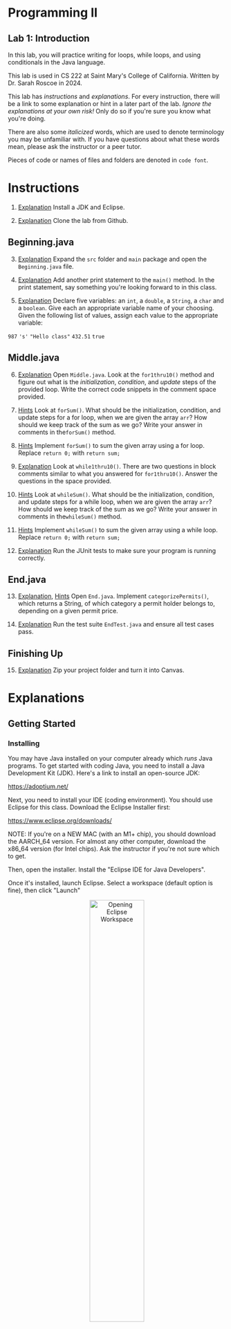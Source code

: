 
# Programming II

## Lab 1: Introduction

In this lab, you will practice writing for loops, while loops, and using conditionals in the Java language.

This lab is used in CS 222 at Saint Mary's College of California. Written by Dr. Sarah Roscoe in 2024.

This lab has *instructions* and *explanations*. For every instruction, there will be a link to some explanation or hint in a later part of the lab. *Ignore the explanations at your own risk!* Only do so if you're sure you know what you're doing.

There are also some *italicized* words, which are used to denote terminology you may be unfamiliar with. If you have questions about what these words mean, please ask the instructor or a peer tutor.

Pieces of code or names of files and folders are denoted in `code font`.

# Instructions

1. [Explanation](#installing) Install a JDK and Eclipse.

2. [Explanation](#cloning) Clone the lab from Github.

## Beginning.java

3. [Explanation](#opening-files) Expand the `src` folder and `main` package and open the `Beginning.java` file.

4. [Explanation](#printing) Add another print statement to the `main()` method. In the print statement, say something you're looking forward to in this class.

5. [Explanation](#variables) Declare five variables: an `int`, a `double`, a `String`, a `char` and a `boolean`. Give each an appropriate variable name of your choosing. Given the following list of values, assign each value to the appropriate variable:

`987` `'s'` `"Hello class"` `432.51` `true`

## Middle.java

6. [Explanation](#for-loops) Open `Middle.java`. Look at the `for1thru10()` method and figure out what is the *initialization*, *condition*, and *update* steps of the provided loop. Write the correct code snippets in the comment space provided.

7. [Hints](#finding-the-sum) Look at `forSum()`. What should be the initialization, condition, and update steps for a for loop, when we are given the array `arr`? How should we keep track of the sum as we go? Write your answer in comments in the`forSum()` method.

8. [Hints](#finding-the-sum) Implement `forSum()` to sum the given array using a for loop. Replace `return 0;` with `return sum;`

9. [Explanation](#while-loops) Look at `while1thru10()`. There are two questions in block comments similar to what you answered for `for1thru10()`. Answer the questions in the space provided.

10. [Hints](#findingthesum) Look at `whileSum()`. What should be the initialization, condition, and update steps for a while loop, when we are given the array `arr`? How should we keep track of the sum as we go? Write your answer in comments in the`whileSum()` method.

11. [Hints](#findingthesum) Implement `whileSum()` to sum the given array using a while loop. Replace `return 0;` with `return sum;`

12. [Explanation](#junit-tests) Run the JUnit tests to make sure your program is running correctly.
  
## End.java

13. [Explanation](#logic), [Hints](#finding-permit-categories) Open `End.java`. Implement `categorizePermits()`, which returns a String, of which category a permit holder belongs to, depending on a given permit price.

14. [Explanation](#junit-tests) Run the test suite `EndTest.java` and ensure all test cases pass.

## Finishing Up

15. [Explanation](#finishing-up) Zip your project folder and turn it into Canvas.

# Explanations

## Getting Started

### Installing

You may have Java installed on your computer already which *runs* Java programs. To get started with coding Java, you need to install a Java Development Kit (JDK). Here's a link to install an open-source JDK: 

https://adoptium.net/ 

Next, you need to install your IDE (coding environment). You should use Eclipse for this class. Download the Eclipse Installer first:

https://www.eclipse.org/downloads/

NOTE: If you're on a NEW MAC (with an M1+ chip), you should download the AARCH_64 version. For almost any other computer, download the x86_64 version (for Intel chips). Ask the instructor if you're not sure which to get. 

Then, open the installer. Install the "Eclipse IDE for Java Developers". 

Once it's installed, launch Eclipse. Select a workspace (default option is fine), then click "Launch"

<p align="center">
<img src="images/eclipse-workspace.png" alt="Opening Eclipse Workspace" width="50%"/>
</p>

[Go back to the instructions](#instructions)

### Cloning

Once you've opened an Eclipse window (like so),  

<p align="center">
<img src="images/eclipse-open.png" alt="How Eclipse looks" width="50%"/>
</p>

On the left is the package explorer, how we navigate our projects and files. The center is where the editor will be. The bottom is the _console,_ which shows the output of our programs. The right hand side currently (on my computer) have the task list and outline, both of which are optional. You can close those two if you want, or leave them open -- doesn't matter.

We need to check out the code from Github. You're encouraged but not required to learn Github for this class. We'll use it for storing the code online. 

The code for this lab lives in the cloud, on the Github website. You'll need to *clone* the lab, which copies the online code to your local computer. That way you can edit and run it. 

To do that, we need to switch to a different _perspective_. Chances are, you start Eclipse in the Java perspective, which is where you can edit and run Java files. That makes sense. We need to switch to the _Git_ perspective, which is where we can clone the code to our computer. 

To do that, click the small icon on the top right that says "GIT":

<p align="center">
<img src="images/git-perspective.png" alt="Opening git perspective" width="50%"/>
</p>

This changes the layout a bit: the package explorer has now been changed to a panel called "Git Repositories". There should be several icons directly below the panel title. Click on the icon with a cloud and green arrow to clone a repository.

<p align="center">
<img src="images/git-clone.png" alt="Clone repo icon" width="50%"/>
</p>

That makes a box pop up. Select "Clone URI" and hit "Next".

<p align="center">
<img src="images/clone-uri.png" alt="Clone uri" width="50%"/>
</p>

Copy the link for this lab an paste it in the URI field.

You can copy it here: https://github.com/sroscoe2/CS222-Lab-01.git
Or, scroll up to the top of this page, click the green button that says `< > Code`, then click the icon to copy the link.

<p align="center">
<img src="images/github-link.png" alt="clone from github" width="50%"/>
</p>

Paste the link into the URI field in the "Clone Git Repository" window that's popped up. Click Next. 

**VERY IMPORTANT!!!!!** DO NOT SPEED THROUGH THESE STEPS!

When prompted for Branch Selection, hit next again. 

When prompted for "Local Destination" settings, you are saying where it's going to live on your computer. Change the name of the directory from just "CS222-Lab-01" to add your first name and last initial before the "CS222" bit.

<p align="center">
<img src="images/import-settings.png" alt="import settings" width="50%"/>
</p>

So, if my name is Sarah Roscoe, I'm saving the lab as "sarahR-CS222-Lab-01". 

THEN, make sure the "Import all existing Eclipse projects after clone finishes" is CHECKED. Then click Finish.

Click on the button in the top right to go back to the Java perspective.

<p align="center">
<img src="images/java-perspective.png" alt="back to java perspective" width="50%"/>
</p>

**VERY IMPORTANT!** If you DON'T have that box checked before you click Finish, you need to import it manually. To do that:
1. Go back to the Java perspective
2. Right click in the Package Explorer -> select Import
3. Go to General -> Import projects from folder or archive
4. Click Directory, then navigate to where the project is stored. Eclipse usually saves it in `/Users/git/...`
5. Select the project folder. Just the top-level one, like "sarahR-CS222-Lab-01", not any of its subfolders.
6. Click Open, then Finish in the other dialog box. 

Congrats! If you go back to the Java perspective, you should see your imported project.

[Go back to the instructions](#instructions)

## Beginning

### Opening files

**Expand the src folder.** This is where all your *source code* lives. Within the src folder, there are other folders, which in Java we call *packages*. Double-click on a folder or file to open it.

When you open a file, it'll open in the editor, which is the middle pane in your *IDE* (coding environment).

To run the file, as long as it has a `main()` method, click the green play button. Many lab files will have main methods where you can briefly check if your code is working as desired.

<p align="center">
<img src="images/run.png" alt="run the file" width="50%"/>
</p>

[Go back to the instructions](#beginningjava)

### Printing

There is a single *method*, called `main()` in the `Beginning` class. In Java, we call functions *methods*. Currently, it prints something using `System.out.println()`. This is how we print to the *console*, which can also be called the *terminal*.

`System.out.println()` is equivalent to `print()` in Python. `System.out` controls output to the console. There are several options for printing:

- `print(...)`, which prints things to the console, and *does not insert a new line at the end*. This is equivalent to `print(...,end='')` in Python.

- `printf(...)`, which prints formatted text to the console.

    You can create a formatted string such as the following: `System.out.printf("Hello %s! I am in CS %d", "World", 222);` In a formatted String, you have *placeholders* for variables that you can specify after the string. The formula for a formatted string is as follows:

    `System.out.printf(string,values,...)`. You can have as many comma-separated values as you have placeholders in the string.

    The placeholders begin with a percent sign `%` and are followed by a combination of letters, characters, and numbers. Typically `%s` is used if the variable you're inserting is a `String`, and `%d` is used if you're inserting an integer. You can find more information and options here: <https://www.w3schools.com/java/ref_output_printf.asp>

- `println()`, which is equivalent to `print()` in Python. This option adds a new line to the end of whatever you're printing. This is the one we use most often, but you may switch to another option depending on your preference or needs.

[Go back to the instructions](#beginningjava)

### Variables

In Python, you could define variables like so:

```py
x = 5 # type: int
greet = "hello" # type: str (string)
number = 6.4 # type: float
```

Moreover, you could re-assign any variables later without specifying what their original type is:

```py
x = 6.4 # was: int, now: float
greet = 5 # was: str, now: int
number = "hello" # was: float, now: str
```

Java doesn't let us do this! Every variable in Java has a *type*, and that type must stay the same the whole time we use the variable.

To create a variable, we must first *declare* it. Declaring a variable means we first say what type it is, then we say the variable name:

```java
typename variableName;
```

Now we've reserved a space in memory for our variable `variableName`. But we haven't assigned a value to it. To *initialize* it, we set it equal to something:

```java
int i;
char c;
double d;

i = 6;
c = 's';
d = 3.14;
```

We initialize the variables `i`, `c`, and `d` in the final 3 lines. Now those variables each have values.

We could have just done the *declaring* and *initializing* all in one line, like so:

```java
int i = 6;
char c = 's';
double d = 3.14;
```

The declaration is on the left hand side of the equal sign `=`, and the initialization is on the right hand side.

Note that every statement in Java must end with a semicolon `;` Otherwise you get errors!

In Python, you didn't have to add semicolons. You could just separate lines of code by hitting the `Enter` or `Return` key. Not so here.

The Python equivalent to the previous code would be:

```py
i = 6
c = "s" # " and ' are interchangable in Python
d = 3.14
```

Variable names can be any combination of letters, numbers, and underscores. Java politely ~~requires~~ requests that you start your variable with a lowercase letter. But anything after that is fair game.

There are 8 *primitive* types in Java. They are:

| Python | Python Example | Java | Java Example |
|:------:|:------------------:|:-----------------------:|:------------:|
| int | 6 | byte/short/**int**/long | 4 |
| float | 6.7 | float/**double** | 3.14 |
| bool | True/False | boolean | true/false |
| n/a | "c" or 'c', equiv. | char | 'c' |

These primitive types are very basic data types: an integer number, a floating-point (decimal) number, a boolean (true/false) variable, and a single character. Note that for a `char`, it *must* be encased in only single quotes `' '`! Single quotes in Java mean `char`, while double quotes `" "` mean `String`.

You may notice that `String` (Python equivalent `str`) is not present in this table. `String` is not one of the *primitive type*s listed above, but rather a *reference type*. Reference types are any variable type that is not a primitive. There are infinitely many reference types! We will define many of our own during this class.

To declare a reference variable, it's a similar process as primitives:

```java
Typename variableName;
```

You'll notice the type name starts with a capital letter. That's because it's a reference type. *Reference types always start with a capital letter.*

We'll talk about initializing reference variables in the next lab. For now, just know that `String`s can be initialized similarly to primitive variables. This isn't true for all reference types, but `String` is special!

```java
String s = "hello this is my string";
```

[Go back to the instructions](#beginningjava)

## Middle

### For Loops

In Python, you probably have experience writing `for` loops like this, which prints numbers from 0 to 9:

```py
for i in range(10):
    print(i)
```

The way we write that in Java is:

```java
for(int i=0; i<10; i++){
    System.out.println(i);
}
```

To write a `for` loop in Java, we need 3 components:

1. an *initialization* step, in this case `int i=0`,

2. a *condition*, in this case `i<10`, and

3. an *update* step, in this case `i++`.

Note that Java **requires** the `for` loop to put the components in parentheses `( )`. The components of a `for` loop must be separated by semicolons `;` The code to be executed must be within curly brackets `{ }`
  
#### Initialization

We need a variable to keep track of where we are in the loop. That's why we need an initialization step: we need to know where to start. If we want to use a previously defined variable, we don't need to declare its type (in this case, `int`). But if `i` hasn't been used before (the programmer way of saying that is that `i` "doesn't exist in this *scope* before now"), we have to declare it here.

We didn't have to start `i` at 0. We chose to print the numbers from 0 to 9. If we wanted to print the numbers from 6 to 15, we'd instead have `int i=6`. The initialization step tells the program where to start counting.

#### Condition

A *condition* is something that evaluates to either `true` or `false`. Examples of conditions:

- My shirt is blue.

- It is cloudy right now.

- My favorite TV show is *Stranger Things*.

- Oliver Hall will serve pizza for lunch today.

We can also have conditions for values. Let's say we have a variable `x`, declared and initialized as `int x = 5;`

A condition (something that's either true or false) could be:

- `x < 3` (read "is x less than 3?")

- `x == 10` (read "does x equal 10?")

- `x >= 4` (read "is x greater than or equal to 4?")

The answer to each of these conditions (questions) is either yes or no; true or false.

In Python, true was spelled `True` (capital T) and false was spelled `False` (capital F). In Java, true and false are spelled with lowercase letters, i.e. `true` and `false`. If you spell it right, it'll turn pretty colors in your coding environment.

In a `for` loop, the condition is there to ask "will we continue?" It needs to know, under what circumstances will it do the things within the loop?

For our example, if `i` is how we keep track of where we are, for what values of `i` will we execute the code `System.out.println(i)`? That's determined by the condition. As long as `i<10`, the computer will do whatever is within the curly brackets `{}` which define the loop.

If we wanted to change what numbers we printed, we'd need to change the condition. To print 67 to 103, the initialization and condition could be something like `int i=67; i<104;`

#### Update

We've covered where we start and how long we're doing this. Now we just need to say how to proceed through the loop. The update step is `i++`. This bit of code is saying "add 1 to `i`".

It's equivalent to the following:

```java
i = i+1; // is equivalent to...
i++;
i += 1;
++i; // some difference to i++, but ok for now
```

If we didn't have the update step, we'd stay at `i=0` forever. Then we'd never get anywhere. We need to change the value of `i` as we go through the loop.

We could say, instead, to print the even numbers from 0 to 10. Then our code would be:

```java
for(int i=0; i<10; i+=2){
    System.out.println(i);
}
```

In this way, we add 2 to `i` every time.

[Go back to the instructions](#middlejava)

### While Loops

`while` loops are another way to execute some code repeatedly. Like `for` loops, they need the three components (initialization, condition, and update), but they just go in different places.

Here's a skeleton for a `while` loop:

```java
initialization;
while (condition){
    // code to repeat goes here
    update;
}
```

You can see that even if they're not all in the loop *definition* like the `for` loop, the three components are still there. The initialization happens before the loop starts.  The condition goes inside parentheses after the word `while` (again, the parentheses are *required*). The update step goes inside the curly brackets `{ }`

The equivalent `while` loop code to print numbers from 0  to 10 is:

```java
int i = 0;
while(i<10){
    System.out.println(i);
    i++; 
}
```

See? We use all the same parts! It's just a different loop structure to do the same exact thing.

**Warning:** If you forget to set the initialization and/or update steps, your while loop may run forever, and your computer will be very sad. You may also be very sad that your program doesn't run as expected.

[Go back to the instructions](#middlejava)

### Finding the Sum

We want to find the sum of an array. Here's what we need to do in order to make that happen:

1. Create a variable to hold the sum as we go
2. Go through the array (using a loop).

    2.1. Access the array element

    2.2. Add it to the sum

Here are some hints to get you going:

1. Declare a variable named `sum`. It should be an `int`, because the array I'm giving you is full of `int`s. It'd be weird to add a bunch of ints together and get a decimal number. Initialize `sum` to 0. Why? Does it make sense to start adding numbers together starting at 1, or 4, or 500? Nope. Best to start our count at 0.
2. You'll be instructed to use either a `while` loop or a `for` loop. Please read up on them and use the correct one. You can find the length of the array by saying `arr.length`

2.1. When we go through the array, we'll use an *index* to access its elements. It's the same as using indices in Python:

```java
arr[i]
```

Example: when `i` is 6, when we say `arr[i]` we're actually saying `arr[6]`. Just like Python, Java's arrays (and everything, really) are indexed starting at 0. 

2.2. Remember the equivalent statements for adding 1 to `i`? Specifically, check out `i+=1`. We could change the right hand side (the 1) to add whatever value we want to the `sum` variable. In this case, what are we adding to the sum? the element of `arr`, `arr[i]`.

[Go back to the instructions](#middlejava)

## Logic

In Python, chances are you're familiar with using `if` and `else` statements (and maybe `elif`):

```py
x = 5
if x<4:
 print("small")
elif x>=4 and x<6:
 print("mid")
else:
 print("big")
```

We can do the same behavior in Java! It just looks a tiny bit different. Here's the rules for *conditional statements* (that's what we call the if, else if, and else blocks):

1. If is spelled `if`. Else is spelled `else`. Else if (`elif` in Python) is spelled `else if` (with a space!)
2. Following either `if` or `else if`, there needs to be parentheses `( )`. The logical condition goes inside the parentheses.
3. After the parentheses, we need to have curly brackets `{ }`. The code that goes inside the curly brackets will only execute if the proper condition is met.

**Warning:** You are permitted to omit the curly brackets `{ }` after the conditional statement. But if you do that, it means that only the *first line* of your code that would have been in brackets gets executed. Be cautious if choosing this option: if you've got more than one statement of code to be executed, the later ones will be ignored and will execute regardless if the condition is true!

### Logical operators

You may be familiar with the logical operators AND, OR, and NOT. These are in Java! Just spelled differently. While in Python they were called literally `and`, `or`, and `not`, in Java we say it as `&&` (and), `||` (or), `!` (not). Note that `||` is typed using the "pipe" character on your keyboard, which typically lives above the enter key when you press shift.

With all that, here's what our Python code looks like in Java:

```java
int x = 5;
if(x<4){
    System.out.println("small");
}
else if (x>=4 && x<6){
    System.out.println("mid");
}
else{
    System.out.println("big");
}
```

Note that when we have successive conditional operators (if, else if, else right after each other), the next conditional operator goes *outside* the curly brackets for the previous operator.

[Go back to instructions](#endjava)

### Finding Permit Categories

At Saint Mary's, the price someone pays for a parking permit can depend on whether they are a student, employee, or visitor. Link: <https://www.stmarys-ca.edu/offices-services/campus-safety/parking-transportation>

Students pay roughly $9.91 a month, while employees can pay anywhere from $9.92 to $20.75 per month depending on their salary. A visitor, who pays up to $5 a day, would pay $150 if they parked for 30 days straight. Cars with disability placards don't have to pay for parking permits.

Your job is to use `if`, `else if`, and `else` statements to determine what kind of category someone belongs to depending on what they pay for parking. Assume you are only given one permit price at a time.

You may choose to *hardcode* the values. This would be like saying "if they pay 9.91, they are a student. Otherwise, if they pay 9.92, 11.83, 14.83, 17.83, or 20.75, they are an employee," and so on.

You could also implement a range. Such as: if they pay 9.92, they are a student. If they pay between 9.92 and 20.75, they are an employee, and so on.

How you do it is up to you. But you should use `if`, `else if`, and `else` statements to get it done.

Once you determine what category they belong to, return a string that says their category.

Additionally, if the permit price given to you is not any of these options, you should return "nobody".

Note that for the tests to pass, you must LITERALLY return the strings "Student", "Disabled", "Employee", "Visitor", or "nobody" depending on the case. Capitalization matters. If you return anything else, your tests will fail.

## JUnit Tests

To make grading easier, we'll use *unit tests* a lot of the time. Unit tests are there to check that your code produces the desired results. Most of the time, it relies on output checking. For example, for the sum problems, I've got some arrays of integers, and I know what the sum of those arrays should be. I call your method and give it my array, and expect the sum your code calculates to match mine.

It's hard to debug via JUnit tests. If a test fails, it's only going to tell you that the output didn't match. It won't tell you *why* it didn't match--that's your job!

Additionally, the test cases may not cover every possible *edge case*. There may still be situations where your program does not perform correctly, even though tests cases are passing. Please take the time to study your code and ask yourself if you have covered every possible case of input.

For Lab 1, there are only test cases for `Middle.java` and `End.java`. Here's how to run the test cases:

1. Go to the "Package Explorer" tab on the left hand side of your window. Expand the `src` folder for this lab, then expand the `test` package. Find the appropriate set of test cases you want to run (for `Middle` or `End`). They're very helpfully named (if I do say so myself) `MiddleTests.java` and `EndTests.java`.


<p align="center">
<img src="images/pkg-explorer-junit.png" alt="junit tab" width="50%"/>
</p>

2. Double click to open the file.
3. Click the green play button to run all tests.
4. If it didn't open automatically, click on the JUnit tab next to the Package Explorer tab. The left hand side should show you some information. (see picture below) On the top is the report of tests. On the bottom is the failure trace. If all tests pass, you should see green check marks next to each test name. If some tests fail, you'll see gray or blue Xs on the little icons.
 1. You can see why the test failed by looking at the panel below that, the *Failure Trace*. This will tell you why JUnit thinks your test failed. It's very bare bones: if the output doesn't match, the test will fail.

<p align="center">
<img src="images/test-cases-failed.png" alt="Failed test cases" width="50%"/>
  Failed test cases.
</p>



<p align="center">
<img src="images/test-cases-passed.png" alt="Passing test cases" width="50%"/>
  Passing test cases (good to go!)
</p>


[Go back to Middle instructions](#middlejava) or [Go back to End instructions](#endjava) 


## Finishing Up

When you are done with the assignment, submit it to Canvas. You should zip your entire project file, and then submit the zip file to Canvas. _Do not submit only .java files to Canvas_.

1. Reveal your project in your computer's file explorer ("File Explorer" on Windows, "Finder" on Mac). In the Package Explorer, right-click on the project name. Select , then select "Reveal in Finder" (Mac) or "Reveal in File Explorer" (Windows).

<p align="center">
<img src="images/show-in.png" alt="show in system explorer" width="50%"/>
</p>

2. Right click on the folder name and click "Compress" (Mac) or "Send to -> Compressed (zipped) folder" (Windows).
3. Open a browser window to Canvas: https://stmarys-ca.instructure.com/
4. Login and select our course.
5. Navigate to the "Lab 1" assignment and click on it.
6. Hand in the following file: `firstnameL-CS222-Lab01.zip`
  You can either click to upload files from your file explorer, or you can drag-and-drop the files. You will be able to re-handin the assignment as many times as you want up until the due date.

